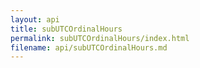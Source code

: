 ```yaml
---
layout: api
title: subUTCOrdinalHours
permalink: subUTCOrdinalHours/index.html
filename: api/subUTCOrdinalHours.md
---
```

